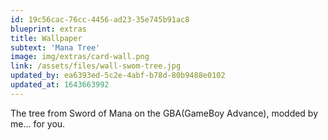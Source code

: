 ```yaml
---
id: 19c56cac-76cc-4456-ad23-35e745b91ac8
blueprint: extras
title: Wallpaper
subtext: 'Mana Tree'
image: img/extras/card-wall.png
link: /assets/files/wall-swom-tree.jpg
updated_by: ea6393ed-5c2e-4abf-b78d-80b9488e0102
updated_at: 1643663992
---
```

The tree from Sword of Mana on the GBA(GameBoy Advance), modded by me... for you.